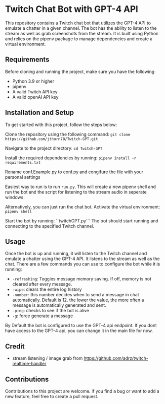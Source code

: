 # Twitch Chat Bot with GPT-4 API
This repository contains a Twitch chat bot that utilizes the GPT-4 API to emulate a chatter in a given channel. The bot has the ability to listen to the stream as well as grab screenshots from the stream. It is built using Python and relies on the pipenv package to manage dependencies and create a virtual environment.

## Requirements
Before cloning and running the project, make sure you have the following:
- Python 3.9 or higher 
- pipenv
- A valid Twitch API key
- A valid openAI API key

## Installation and Setup
To get started with this project, follow the steps below:

Clone the repository using the following command:
```git clone https://github.com/jthorn70/Twitch-GPT.git```

Navigate to the project directory:
```cd Twitch-GPT```

Install the required dependencies by running:
```pipenv install -r requirements.txt```


Rename conf.Example.py to conf.py and congifure the file with your personal settings

Easiest way to run is to run ```run.py```. This will create a new pipenv shell and run the bot and the script for listening to the stream audio in seperate windows.


Alternatively, you can just run the chat bot.
Activate the virtual environment:
```pipenv shell```


Start the bot by running:
``twitchGPT.py```
The bot should start running and connecting to the specified Twitch channel.

## Usage
Once the bot is up and running, it will listen to the Twitch channel and emulate a chatter using the GPT-4 API. It listens to the stream as well as the chat. 
There are a few commands you can use to configure the bot while it is running:
- ```-refreshing```: Toggles message memory saving. If off, memory is not cleared after every message.
- ```-wipe```: clears the entire log history
- ```-number```: this number decides when to send a message in chat automatically. Default is 12. the lower the value, the more often a message is automatically generated and sent.
- ```-ping```: checks to see if the bot is alive
- ```-g```: force generate a message

By Default the bot is configured to use the GPT-4 api endpoint. If you dont have access to the GPT-4 api, you can change it in the main file for now. 

## Credit
- stream listening / image grab from https://github.com/adrz/twitch-realtime-handler

## Contributions
Contributions to this project are welcome. If you find a bug or want to add a new feature, feel free to create a pull request.
